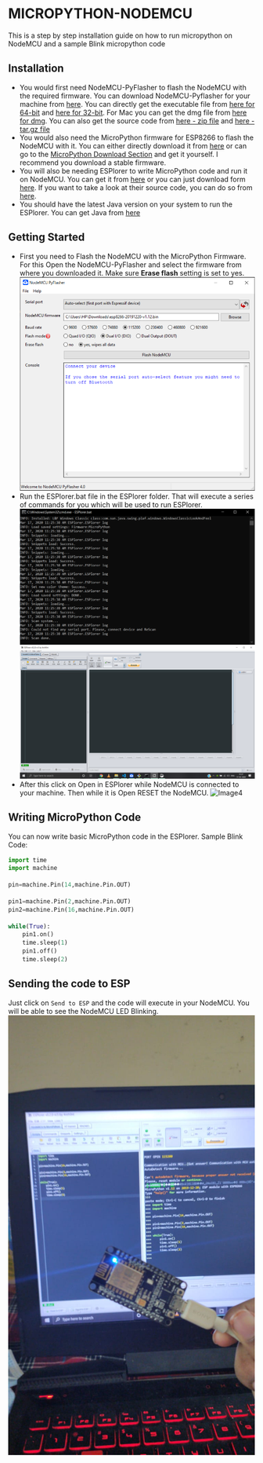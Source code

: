 # MICROPYTHON-NODEMCU

This is a step by step installation guide on how to run micropython on NodeMCU and a sample Blink micropython code

## Installation

- You would first need NodeMCU-PyFlasher to flash the NodeMCU with the required firmware. You can download NodeMCU-Pyflasher for your machine from [here](https://github.com/marcelstoer/nodemcu-pyflasher/releases). You can directly get the executable file from [here for 64-bit](https://github.com/marcelstoer/nodemcu-pyflasher/releases/download/v4.0/NodeMCU-PyFlasher-4.0-x64.exe) and [here for 32-bit](https://github.com/marcelstoer/nodemcu-pyflasher/releases/download/v4.0/NodeMCU-PyFlasher-4.0-x86.exe). For Mac you can get the dmg file from [here for dmg](https://github.com/marcelstoer/nodemcu-pyflasher/releases/download/v4.0/NodeMCU-PyFlasher-4.0.dmg). You can also get the source code from [here - zip file](https://github.com/marcelstoer/nodemcu-pyflasher/archive/v4.0.zip) and [here - tar.gz file](https://github.com/marcelstoer/nodemcu-pyflasher/archive/v4.0.tar.gz)
- You would also need the MicroPython firmware for ESP8266 to flash the NodeMCU with it. You can either directly download it from [here](http://micropython.org/resources/firmware/esp8266-20191220-v1.12.bin) or can go to the [MicroPython Download Section](http://micropython.org/download) and get it yourself. I recommend you download a stable firmware.
- You will also be needing ESPlorer to write MicroPython code and run it on NodeMCU. You can get it from [here](https://esp8266.ru/esplorer/) or you can just download form [here](http://esp8266.ru/esplorer-latest/?f=ESPlorer.zip). If you want to take a look at their source code, you can do so from [here](https://github.com/4refr0nt/ESPlorer).
- You should have the latest Java version on your system to run the ESPlorer. You can get Java from [here](https://www.java.com/en/download/win10.jsp)

## Getting Started

- First you need to Flash the NodeMCU with the MicroPython Firmware. For this Open the NodeMCU-PyFlasher and select the firmware from where you downloaded it. Make sure **Erase flash** setting is set to yes. ![Image1](https://github.com/Chester-King/MicroPython-NodeMCU-Installation/blob/master/Images/Flasher.png)
- Run the ESPlorer.bat file in the ESPlorer folder. That will execute a series of commands for you which will be used to run ESPlorer. ![Image2](https://github.com/Chester-King/MicroPython-NodeMCU-Installation/blob/master/Images/cli.png) ![Image3](https://github.com/Chester-King/MicroPython-NodeMCU-Installation/blob/master/Images/espl.png)
- After this click on Open in ESPlorer while NodeMCU is connected to your machine. Then while it is Open RESET the NodeMCU. ![Image4](https://pbs.twimg.com/media/CgrGCrRUgAAOcvn.jpg)

## Writing MicroPython Code

You can now write basic MicroPython code in the ESPlorer. Sample Blink Code:

```python
import time
import machine

pin=machine.Pin(14,machine.Pin.OUT)

pin1=machine.Pin(2,machine.Pin.OUT)
pin2=machine.Pin(16,machine.Pin.OUT)

while(True):
    pin1.on()
    time.sleep(1)
    pin1.off()
    time.sleep(2)
```

## Sending the code to ESP

Just click on `Send to ESP` and the code will execute in your NodeMCU. You will be able to see the NodeMCU LED Blinking.
![Image4](https://github.com/Chester-King/MicroPython-NodeMCU-Installation/blob/master/Images/demo.jpeg)
